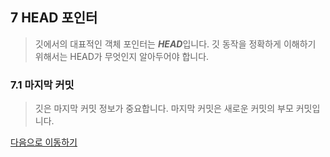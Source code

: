 ## 7 HEAD 포인터

> 깃에서의 대표적인 객체 포인터는 ***HEAD***입니다. 깃 동작을 정확하게 이해하기 위해서는 HEAD가 무엇인지 알아두어야 합니다.

### 7.1 마지막 커밋

> 깃은 마지막 커밋 정보가 중요합니다. 마지막 커밋은 새로운 커밋의 부모 커밋입니다.


[다음으로 이동하기](https://github.com/MSYJ1234/Team_Project/blob/main/Branch6/9.md)
